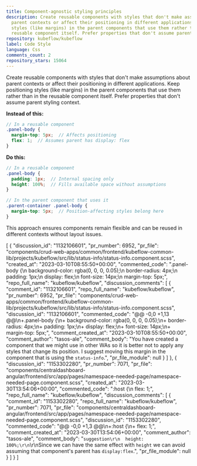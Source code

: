 ```yaml
---
title: Component-agnostic styling principles
description: Create reusable components with styles that don't make assumptions about
  parent contexts or affect their positioning in different applications. Keep positioning
  styles (like margins) in the parent components that use them rather than in the
  reusable component itself. Prefer properties that don't assume parent styling context.
repository: kubeflow/kubeflow
label: Code Style
language: Css
comments_count: 2
repository_stars: 15064
---
```


Create reusable components with styles that don't make assumptions about parent contexts or affect their positioning in different applications. Keep positioning styles (like margins) in the parent components that use them rather than in the reusable component itself. Prefer properties that don't assume parent styling context.

**Instead of this:**
```scss
// In a reusable component
.panel-body {
  margin-top: 5px;  // Affects positioning
  flex: 1;  // Assumes parent has display: flex
}
```

**Do this:**
```scss
// In a reusable component
.panel-body {
  padding: 1px;  // Internal spacing only
  height: 100%;  // Fills available space without assumptions
}

// In the parent component that uses it
.parent-container .panel-body {
  margin-top: 5px;  // Position-affecting styles belong here
}
```

This approach ensures components remain flexible and can be reused in different contexts without layout issues.


[
  {
    "discussion_id": "1132106601",
    "pr_number": 6952,
    "pr_file": "components/crud-web-apps/common/frontend/kubeflow-common-lib/projects/kubeflow/src/lib/status-info/status-info.component.scss",
    "created_at": "2023-03-10T08:55:50+00:00",
    "commented_code": ".panel-body {\n  background-color: rgba(0, 0, 0, 0.05);\n  border-radius: 4px;\n  padding: 1px;\n  display: flex;\n  font-size: 14px;\n  margin-top: 5px;",
    "repo_full_name": "kubeflow/kubeflow",
    "discussion_comments": [
      {
        "comment_id": "1132106601",
        "repo_full_name": "kubeflow/kubeflow",
        "pr_number": 6952,
        "pr_file": "components/crud-web-apps/common/frontend/kubeflow-common-lib/projects/kubeflow/src/lib/status-info/status-info.component.scss",
        "discussion_id": "1132106601",
        "commented_code": "@@ -0,0 +1,13 @@\n+.panel-body {\n+  background-color: rgba(0, 0, 0, 0.05);\n+  border-radius: 4px;\n+  padding: 1px;\n+  display: flex;\n+  font-size: 14px;\n+  margin-top: 5px;",
        "comment_created_at": "2023-03-10T08:55:50+00:00",
        "comment_author": "tasos-ale",
        "comment_body": "You have created a component that we might use in other WAs so it is better not to apply any styles that change its position. I suggest moving this margin in the component that is using the `status-info`.",
        "pr_file_module": null
      }
    ]
  },
  {
    "discussion_id": "1153302280",
    "pr_number": 7071,
    "pr_file": "components/centraldashboard-angular/frontend/src/app/pages/namespace-needed-page/namespace-needed-page.component.scss",
    "created_at": "2023-03-30T13:54:06+00:00",
    "commented_code": ":host {\n  flex: 1;",
    "repo_full_name": "kubeflow/kubeflow",
    "discussion_comments": [
      {
        "comment_id": "1153302280",
        "repo_full_name": "kubeflow/kubeflow",
        "pr_number": 7071,
        "pr_file": "components/centraldashboard-angular/frontend/src/app/pages/namespace-needed-page/namespace-needed-page.component.scss",
        "discussion_id": "1153302280",
        "commented_code": "@@ -0,0 +1,3 @@\n+:host {\n+  flex: 1;",
        "comment_created_at": "2023-03-30T13:54:06+00:00",
        "comment_author": "tasos-ale",
        "comment_body": "```suggestion\r\n  height: 100%;\r\n```\r\nSince we can have the same effect with `height` we can avoid assuming that component's parent has `display:flex`.",
        "pr_file_module": null
      }
    ]
  }
]
